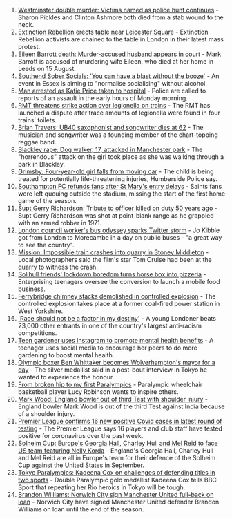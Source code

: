 1. [Westminster double murder: Victims named as police hunt continues](https://www.bbc.co.uk/news/uk-england-london-58304303) - Sharon Pickles and Clinton Ashmore both died from a stab wound to the neck.
2. [Extinction Rebellion erects table near Leicester Square](https://www.bbc.co.uk/news/uk-england-london-58306278) - Extinction Rebellion activists are chained to the table in London in their latest mass protest.
3. [Eileen Barrott death: Murder-accused husband appears in court](https://www.bbc.co.uk/news/uk-england-leeds-58307165) - Mark Barrott is accused of murdering wife Eileen, who died at her home in Leeds on 15 August.
4. [Southend Sober Socials: 'You can have a blast without the booze'](https://www.bbc.co.uk/news/uk-england-essex-58173941) - An event in Essex is aiming to "normalise socialising" without alcohol.
5. [Man arrested as Katie Price taken to hospital](https://www.bbc.co.uk/news/uk-england-essex-58257403) - Police are called to reports of an assault in the early hours of Monday morning.
6. [RMT threatens strike action over legionella on trains](https://www.bbc.co.uk/news/uk-england-london-58298711) - The RMT has launched a dispute after trace amounts of legionella were found in four trains' toilets.
7. [Brian Travers: UB40 saxophonist and songwriter dies at 62](https://www.bbc.co.uk/news/entertainment-arts-58307306) - The musician and songwriter was a founding member of the chart-topping reggae band.
8. [Blackley rape: Dog walker, 17, attacked in Manchester park](https://www.bbc.co.uk/news/uk-england-manchester-58306390) - The "horrendous" attack on the girl took place as she was walking through a park in Blackley.
9. [Grimsby: Four-year-old girl falls from moving car](https://www.bbc.co.uk/news/uk-england-lincolnshire-58304472) - The child is being treated for potentially life-threatening injuries, Humberside Police say.
10. [Southampton FC refunds fans after St Mary's entry delays](https://www.bbc.co.uk/news/uk-england-hampshire-58303011) - Saints fans were left queuing outside the stadium, missing the start of the first home game of the season.
11. [Supt Gerry Richardson: Tribute to officer killed on duty 50 years ago](https://www.bbc.co.uk/news/uk-england-lancashire-58284849) - Supt Gerry Richardson was shot at point-blank range as he grappled with an armed robber in 1971.
12. [London council worker's bus odyssey sparks Twitter storm](https://www.bbc.co.uk/news/uk-england-london-58297172) - Jo Kibble got from London to Morecambe in a day on public buses - "a great way to see the country".
13. [Mission: Impossible train crashes into quarry in Stoney Middleton](https://www.bbc.co.uk/news/uk-england-derbyshire-58307832) - Local photographers said the film's star Tom Cruise had been at the quarry to witness the crash.
14. [Solihull friends' lockdown boredom turns horse box into pizzeria](https://www.bbc.co.uk/news/uk-england-birmingham-58283884) - Enterprising teenagers oversee the conversion to launch a mobile food business.
15. [Ferrybridge chimney stacks demolished in controlled explosion](https://www.bbc.co.uk/news/uk-england-leeds-58297602) - The controlled explosion takes place at a former coal-fired power station in West Yorkshire.
16. ['Race should not be a factor in my destiny'](https://www.bbc.co.uk/news/uk-england-london-58283709) - A young Londoner beats 23,000 other entrants in one of the country's largest anti-racism competitions.
17. [Teen gardener uses Instagram to promote mental health benefits](https://www.bbc.co.uk/news/uk-england-cambridgeshire-58234738) - A teenager uses social media to encourage her peers to do more gardening to boost mental health.
18. [Olympic boxer Ben Whittaker becomes Wolverhampton's mayor for a day](https://www.bbc.co.uk/news/uk-england-birmingham-58299944) - The silver medallist said in a post-bout interview in Tokyo he wanted to experience the honour.
19. [From broken hip to my first Paralympics](https://www.bbc.co.uk/news/uk-england-leicestershire-58273615) - Paralympic wheelchair basketball player Lucy Robinson wants to inspire others.
20. [Mark Wood: England bowler out of third Test with shoulder injury](https://www.bbc.co.uk/sport/cricket/58303560) - England bowler Mark Wood is out of the third Test against India because of a shoulder injury.
21. [Premier League confirms 16 new positive Covid cases in latest round of testing](https://www.bbc.co.uk/sport/football/58308674) - The Premier League says 16 players and club staff have tested positive for coronavirus over the past week.
22. [Solheim Cup: Europe's Georgia Hall, Charley Hull and Mel Reid to face US team featuring Nelly Korda](https://www.bbc.co.uk/sport/golf/58301072) - England's Georgia Hall, Charley Hull and Mel Reid are all in Europe's team for their defence of the Solheim Cup against the United States in September.
23. [Tokyo Paralympics: Kadeena Cox on challenges of defending titles in two sports](https://www.bbc.co.uk/sport/disability-sport/58256947) - Double Paralympic gold medallist Kadeena Cox tells BBC Sport that repeating her Rio heroics in Tokyo will be tough.
24. [Brandon Williams: Norwich City sign Manchester United full-back on loan](https://www.bbc.co.uk/sport/football/58303062) - Norwich City have signed Manchester United defender Brandon Williams on loan until the end of the season.

